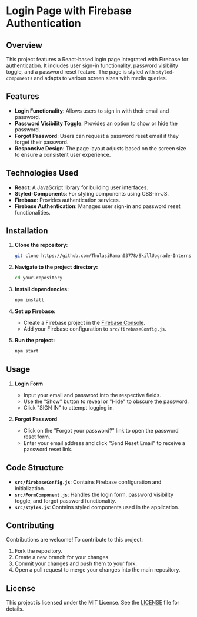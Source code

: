 # Login Page with Firebase Authentication

## Overview

This project features a React-based login page integrated with Firebase for authentication. It includes user sign-in functionality, password visibility toggle, and a password reset feature. The page is styled with `styled-components` and adapts to various screen sizes with media queries.

## Features

- **Login Functionality**: Allows users to sign in with their email and password.
- **Password Visibility Toggle**: Provides an option to show or hide the password.
- **Forgot Password**: Users can request a password reset email if they forget their password.
- **Responsive Design**: The page layout adjusts based on the screen size to ensure a consistent user experience.

## Technologies Used

- **React**: A JavaScript library for building user interfaces.
- **Styled-Components**: For styling components using CSS-in-JS.
- **Firebase**: Provides authentication services.
- **Firebase Authentication**: Manages user sign-in and password reset functionalities.

## Installation

1. **Clone the repository:**

    ```bash
    git clone https://github.com/ThulasiRaman03778/SkillUpgrade-Internship.git
    ```

2. **Navigate to the project directory:**

    ```bash
    cd your-repository
    ```

3. **Install dependencies:**

    ```bash
    npm install
    ```

4. **Set up Firebase:**

    - Create a Firebase project in the [Firebase Console](https://console.firebase.google.com/).
    - Add your Firebase configuration to `src/firebaseConfig.js`.

5. **Run the project:**

    ```bash
    npm start
    ```

## Usage

1. **Login Form**

   - Input your email and password into the respective fields.
   - Use the "Show" button to reveal or "Hide" to obscure the password.
   - Click "SIGN IN" to attempt logging in.

2. **Forgot Password**

   - Click on the "Forgot your password?" link to open the password reset form.
   - Enter your email address and click "Send Reset Email" to receive a password reset link.

## Code Structure

- **`src/firebaseConfig.js`**: Contains Firebase configuration and initialization.
- **`src/FormComponent.js`**: Handles the login form, password visibility toggle, and forgot password functionality.
- **`src/styles.js`**: Contains styled components used in the application.

## Contributing

Contributions are welcome! To contribute to this project:

1. Fork the repository.
2. Create a new branch for your changes.
3. Commit your changes and push them to your fork.
4. Open a pull request to merge your changes into the main repository.

## License

This project is licensed under the MIT License. See the [LICENSE](LINCENSE.txt) file for details.
